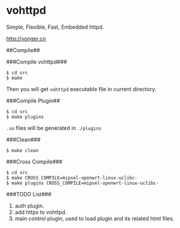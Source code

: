 vohttpd
=======

Simple, Flexible, Fast, Embedded httpd. 

<http://vonger.cn>

##Compile##

###Compile vohttpd###

    $ cd src
    $ make

Then you will get `vohttpd` executable file in current directory.

###Compile Plugin##

    $ cd src
    $ make plugins

`.so` files will be generated in `./plugins`

###Clean###

    $ make clean

###Cross Compile###

    $ cd src
    $ make CROSS_COMPILE=mipsel-openwrt-linux-uclibc-
    $ make plugins CROSS_COMPILE=mipsel-openwrt-linux-uclibc-


###TODO List###
  1. auth plugin.
  2. add https to vohttpd.
  3. main control plugin, used to load plugin and its related html files.
